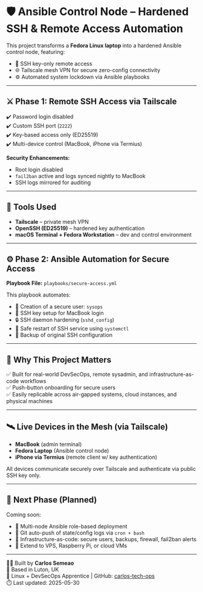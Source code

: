 # 🛡️ Ansible Control Node – Hardened SSH & Remote Access Automation

This project transforms a **Fedora Linux laptop** into a hardened Ansible control node, featuring:

- 🔐 SSH key-only remote access  
- 🌐 Tailscale mesh VPN for secure zero-config connectivity  
- ⚙️ Automated system lockdown via Ansible playbooks

---

## ⚔️ Phase 1: Remote SSH Access via Tailscale

✔️ Password login disabled  
✔️ Custom SSH port (`2222`)  
✔️ Key-based access only (ED25519)  
✔️ Multi-device control (MacBook, iPhone via Termius)  

**Security Enhancements:**
- Root login disabled  
- `fail2ban` active and logs synced nightly to MacBook  
- SSH logs mirrored for auditing

---

## 🔧 Tools Used

- **Tailscale** – private mesh VPN  
- **OpenSSH (ED25519)** – hardened key authentication  
- **macOS Terminal + Fedora Workstation** – dev and control environment  

---

## ⚙️ Phase 2: Ansible Automation for Secure Access

**Playbook File:** `playbooks/secure-access.yml`

This playbook automates:
- 👤 Creation of a secure user: `sysops`  
- 🔑 SSH key setup for MacBook login  
- 🔒 SSH daemon hardening (`sshd_config`)  
- 🧯 Safe restart of SSH service using `systemctl`  
- 📂 Backup of original SSH configuration

---

## 🧠 Why This Project Matters

✅ Built for real-world DevSecOps, remote sysadmin, and infrastructure-as-code workflows  
✅ Push-button onboarding for secure users  
✅ Easily replicable across air-gapped systems, cloud instances, and physical machines  

---

## 🛰️ Live Devices in the Mesh (via Tailscale)

- **MacBook** (admin terminal)  
- **Fedora Laptop** (Ansible control node)  
- **iPhone via Termius** (remote client w/ key authentication)  

All devices communicate securely over Tailscale and authenticate via public SSH key only.

---

## 🚀 Next Phase (Planned)

Coming soon:

- 🧩 Multi-node Ansible role-based deployment  
- 🔄 Git auto-push of state/config logs via `cron + bash`  
- 🔐 Infrastructure-as-code: secure users, backups, firewall, fail2ban alerts  
- 📡 Extend to VPS, Raspberry Pi, or cloud VMs

---

🧑‍💻 Built by **Carlos Semeao**  
📍 Based in Luton, UK  
🎯 Linux + DevSecOps Apprentice | GitHub: [carlos-tech-ops](https://github.com/carlos-tech-ops)  
⏱️ Last updated: 2025-05-30
